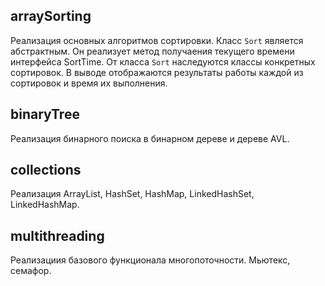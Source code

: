 ## arraySorting

Реализация основных алгоритмов сортировки.
Класс `Sort` является абстрактным. Он реализует метод получаения текущего времени интерфейса SortTime.
От класса `Sort` наследуются классы конкретных сортировок.
В выводе отображаются результаты работы каждой из сортировок и время их выполнения.

## binaryTree

Реализация бинарного поиска в бинарном дереве и дереве AVL.

## collections

Реализация ArrayList, HashSet, HashMap, LinkedHashSet, LinkedHashMap.

## multithreading

Реализациия базового функционала многопоточности. Мьютекс, семафор.